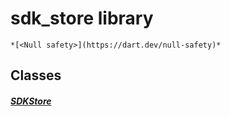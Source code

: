 


# sdk_store library






    *[<Null safety>](https://dart.dev/null-safety)*





## Classes

##### [SDKStore](../model_sdk_store/SDKStore-class.md)



 















